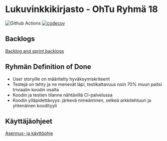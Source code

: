 # Lukuvinkkikirjasto - OhTu Ryhmä 18
![Github Actions](https://github.com/H4m5t3r/Lukuvinkkikirjasto/workflows/Java%20CI%20with%20Gradle/badge.svg)
[![codecov](https://codecov.io/gh/H4m5t3r/Lukuvinkkikirjasto/branch/main/graph/badge.svg?token=0C5K8PV1M7)](https://codecov.io/gh/H4m5t3r/Lukuvinkkikirjasto)

## Backlogs
[Backlog and sprint backlogs](https://docs.google.com/spreadsheets/d/1Rs7nCo8a6hoiPlCnYz-FaLVGR1mB95siMJL3hFFB-oc)

## Ryhmän Definition of Done
* User storyille on määritelty hyväksymiskriteerit
* Testejä on tehty ja ne menevät läpi, testikattavuus noin 70% muun paitsi triviaalin koodin osalta
* Koodin ja testien tilanne nähtävillä CI-palvelussa
* Koodin ylläpidettävyys: järkevä nimeäminen, selkeä arkkitehtuuri ja yhtenäinen koodityyli

## Käyttäjäohjeet
[Asennus- ja käyttöohje](documents/manual.md)

